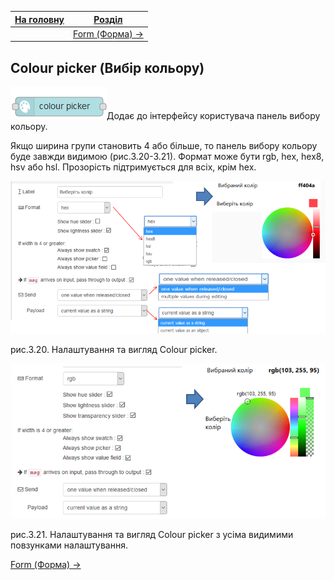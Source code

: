 | [На головну](../) | [Розділ](README.md)        |
| ----------------- | -------------------------- |
|                   | [Form (Форма) ->](Form.md) |

## Colour picker (Вибір кольору)

![img](media/color_picker.png)Додає до інтерфейсу користувача панель вибору кольору.

Якщо ширина групи становить 4 або більше, то панель вибору кольору буде завжди видимою (рис.3.20-3.21). Формат може бути rgb, hex, hex8, hsv або hsl. Прозорість підтримується для всіх, крім hex. 

![img](media/3_20.png)

рис.3.20. Налаштування та вигляд Colour picker.

![img](media/3_21.png)

рис.3.21. Налаштування та вигляд Colour picker з усіма видимими повзунками налаштування.

[Form (Форма) ->](Form.md)
